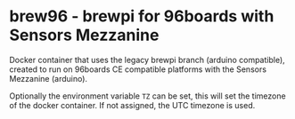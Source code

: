 # brew96 - brewpi for 96boards with Sensors Mezzanine

Docker container that uses the legacy brewpi branch (arduino compatible), created to run on 96boards CE compatible platforms with the Sensors Mezzanine (arduino).

Optionally the environment variable `TZ` can be set, this will set the timezone of the docker container. If not assigned, the UTC timezone is used.
